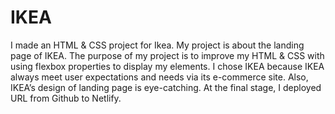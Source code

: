 # IKEA
I made an HTML & CSS project for Ikea. My project is about the landing page of IKEA. The purpose of my project is to improve my HTML & CSS with using flexbox properties to display my elements. I chose IKEA because IKEA always meet user expectations and needs via its e-commerce site. Also, IKEA’s design of landing page is eye-catching. At the final stage, I deployed URL from Github to Netlify.